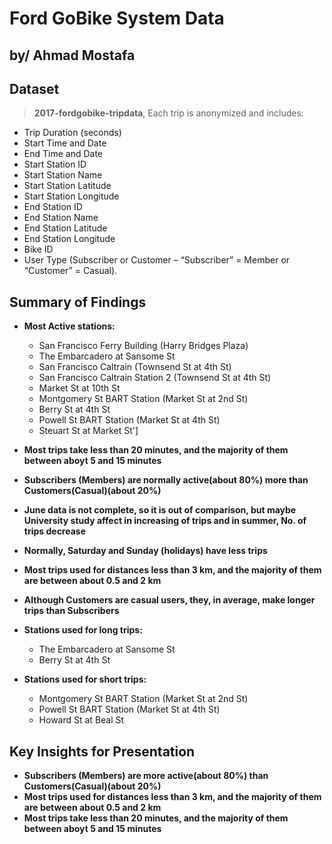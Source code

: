 # Ford GoBike System Data

## by/  Ahmad Mostafa


## Dataset

> **2017-fordgobike-tripdata**, Each trip is anonymized and includes:
* Trip Duration (seconds)
* Start Time and Date
* End Time and Date
* Start Station ID
* Start Station Name
* Start Station Latitude
* Start Station Longitude
* End Station ID
* End Station Name
* End Station Latitude
* End Station Longitude
* Bike ID
* User Type (Subscriber or Customer – “Subscriber” = Member or “Customer” = Casual).


## Summary of Findings

* **Most Active stations:**
   * San Francisco Ferry Building (Harry Bridges Plaza)
   * The Embarcadero at Sansome St
   * San Francisco Caltrain (Townsend St at 4th St)
   * San Francisco Caltrain Station 2  (Townsend St at 4th St)
   * Market St at 10th St
   * Montgomery St BART Station (Market St at 2nd St)
   * Berry St at 4th St
   * Powell St BART Station (Market St at 4th St)
   * Steuart St at Market St']
 
* **Most trips take less than 20 minutes, and the majority of them between aboyt 5 and 15 minutes**
* **Subscribers (Members) are normally active(about 80%) more than Customers(Casual)(about 20%)**
* **June data is not complete, so it is out of comparison, but maybe University study affect in increasing of trips and in summer, No. of trips decrease**
* **Normally, Saturday and Sunday (holidays) have less trips**
* **Most trips used for distances less than 3 km, and the majority of them are between about 0.5 and 2 km**
* **Although Customers are casual users, they, in average, make longer trips than Subscribers**
* **Stations used for long trips:**
  * The Embarcadero at Sansome St
  * Berry St at 4th St

* **Stations used for short trips:**
  * Montgomery St BART Station (Market St at 2nd St)
  * Powell St BART Station (Market St at 4th St)
  * Howard St at Beal St


## Key Insights for Presentation

* **Subscribers (Members) are more active(about 80%) than Customers(Casual)(about 20%)**
* **Most trips used for distances less than 3 km, and the majority of them are between about 0.5 and 2 km**
* **Most trips take less than 20 minutes, and the majority of them between aboyt 5 and 15 minutes**
